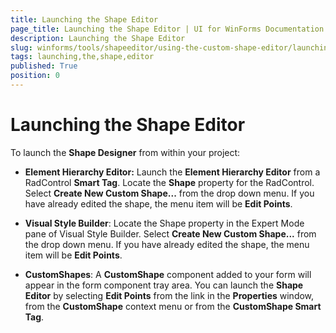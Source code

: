 ```yaml
---
title: Launching the Shape Editor
page_title: Launching the Shape Editor | UI for WinForms Documentation
description: Launching the Shape Editor
slug: winforms/tools/shapeeditor/using-the-custom-shape-editor/launching-the-shape-editor
tags: launching,the,shape,editor
published: True
position: 0
---
```


# Launching the Shape Editor

To launch the __Shape Designer__ from within your project:

* __Element Hierarchy Editor:__ Launch the __Element Hierarchy Editor__ from a RadControl __Smart Tag__. Locate the __Shape__ property for the RadControl. Select __Create New Custom Shape...__ from the drop down menu. If you have already edited the shape, the menu item will be __Edit Points__.

* __Visual Style Builder__: Locate the Shape property in the Expert Mode pane of Visual Style Builder. Select __Create New Custom Shape...__ from the drop down menu. If you have already edited the shape, the menu item will be __Edit Points__.

* __CustomShapes__: A __CustomShape__ component added to your form will appear in the form component tray area. You can launch the __Shape Editor__ by selecting __Edit Points__ from the link in the __Properties__ window, from the __CustomShape__ context menu or from the __CustomShape Smart Tag__. 
